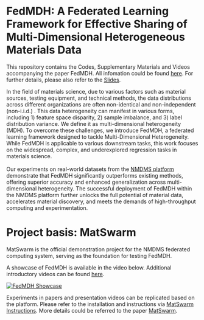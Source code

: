 
# FedMDH: A Federated Learning Framework for Effective Sharing of Multi-Dimensional Heterogeneous Materials Data

This repository contains the Codes, Supplementary Materials and Videos accompanying the paper FedMDH. All infomation could be found [here](fabric-mge-backend/apps/fl/FedMDH). For further details, please also refer to the [Slides](FedMDH_Slides.pdf).

In the field of materials science, due to various factors such as material sources, testing equipment, and technical methods, the data distributions across different organizations are often non-identical and non-independent (non-i.i.d.) . This data heterogeneity can manifest in various forms, including 1) feature space disparity, 2) sample imbalance, and 3) label distribution variance. We define it as multi-dimensional heterogeneity (MDH). To overcome these challenges, we introduce FedMDH, a federated learning framework designed to tackle Multi-Dimensional Heterogeneity. While FedMDH is applicable to various downstream tasks, this work focuses on the widespread, complex, and underexplored regression tasks in materials science.<br> 
<br>
Our experiments on real-world datasets from the [NMDMS platform](http://mged.nmdms.ustb.edu.cn/analytics/) demonstrate that FedMDH significantly outperforms existing methods, offering superior accuracy and enhanced generalization across multi-dimensional heterogeneity. The successful deployment of FedMDH within the NMDMS platform further unlocks the full potential of material data, accelerates material discovery, and meets the demands of high-throughput computing and experimentation.

# Project basis: MatSwarm

MatSwarm is the official demonstration project for the NMDMS federated computing system, serving as the foundation for testing FedMDH.

A showcase of FedMDH is available in the video below. Additional introductory videos can be found [here](https://www.youtube.com/playlist?list=PLO3YbKD6ntr95rEowaeu9kEG_NHyUXJ4l).

[![FedMDH Showcase](https://res.cloudinary.com/marcomontalbano/image/upload/v1730950248/video_to_markdown/images/youtube--f7w9tbDljNQ-c05b58ac6eb4c4700831b2b3070cd403.jpg)](https://youtu.be/f7w9tbDljNQ "FedMDH Showcase")

Experiments in papers and presentation videos can be replicated based on the platform. Please refer to the installation and instructions via [MatSwarm Instructions](MatSwarm-README.en.md). More details could be referred to the paper [MatSwarm](https://rdcu.be/dYm1R).
